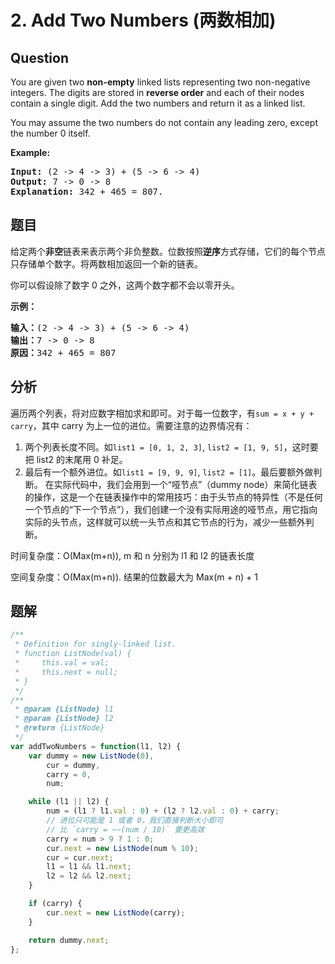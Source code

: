 # 2. Add Two Numbers (两数相加)

## Question

You are given two **non-empty** linked lists representing two non-negative integers. The digits are stored in **reverse order** and each of their nodes contain a single digit. Add the two numbers and return it as a linked list.

You may assume the two numbers do not contain any leading zero, except the number 0 itself.

**Example:**

<pre><b>Input:</b> (2 -&gt; 4 -&gt; 3) + (5 -&gt; 6 -&gt; 4)
<b>Output:</b> 7 -&gt; 0 -&gt; 8
<b>Explanation:</b> 342 + 465 = 807.
</pre>

## 题目

给定两个**非空**链表来表示两个非负整数。位数按照**逆序**方式存储，它们的每个节点只存储单个数字。将两数相加返回一个新的链表。

你可以假设除了数字 0 之外，这两个数字都不会以零开头。

**示例：**

<pre><strong>输入：</strong>(2 -&gt; 4 -&gt; 3) + (5 -&gt; 6 -&gt; 4)
<strong>输出：</strong>7 -&gt; 0 -&gt; 8
<strong>原因：</strong>342 + 465 = 807
</pre>

## 分析

遍历两个列表，将对应数字相加求和即可。对于每一位数字，有`sum = x + y + carry`，其中 carry 为上一位的进位。需要注意的边界情况有：

1. 两个列表长度不同。如`list1 = [0, 1, 2, 3]`, `list2 = [1, 9, 5]`，这时要把 list2 的末尾用 0 补足。
2. 最后有一个额外进位。如`list1 = [9, 9, 9]`, `list2 = [1]`。最后要额外做判断。
   在实际代码中，我们会用到一个“哑节点”（dummy node）来简化链表的操作，这是一个在链表操作中的常用技巧：由于头节点的特异性（不是任何一个节点的“下一个节点”），我们创建一个没有实际用途的哑节点，用它指向实际的头节点，这样就可以统一头节点和其它节点的行为，减少一些额外判断。

时间复杂度：O(Max(m+n)), m 和 n 分别为 l1 和 l2 的链表长度

空间复杂度：O(Max(m+n)). 结果的位数最大为 Max(m + n) + 1

## 题解

```javascript
/**
 * Definition for singly-linked list.
 * function ListNode(val) {
 *     this.val = val;
 *     this.next = null;
 * }
 */
/**
 * @param {ListNode} l1
 * @param {ListNode} l2
 * @return {ListNode}
 */
var addTwoNumbers = function(l1, l2) {
    var dummy = new ListNode(0),
        cur = dummy,
        carry = 0,
        num;

    while (l1 || l2) {
        num = (l1 ? l1.val : 0) + (l2 ? l2.val : 0) + carry;
        // 进位只可能是 1 或者 0，我们直接判断大小即可
        // 比 `carry = ~~(num / 10)` 要更高效
        carry = num > 9 ? 1 : 0;
        cur.next = new ListNode(num % 10);
        cur = cur.next;
        l1 = l1 && l1.next;
        l2 = l2 && l2.next;
    }

    if (carry) {
        cur.next = new ListNode(carry);
    }

    return dummy.next;
};
```
